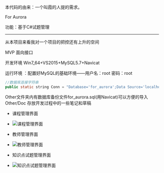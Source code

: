 ﻿本代码的由来：一个叫霞的人提的需求。

For Aurora

功能：基于C#试题管理

----

从本项目来看我对一个项目的把控还有上升的空间

MVP  面向接口

开发环境 Win7_64+VS2015+MySQL5.7+Navicat

运行环境 ：配置好MySQL的基础环境——用户名：root 密码：root

```java
//数据库连接字符串
public static string Conn = "Database='for_aurora';Data Source='localhost';User Id='root';Password='root';charset='utf8';pooling=true";
```
Other文件夹内有数据库备份文件for_aurora.sql(用Navicat)可以方便的导入
Other/Doc 存放开发过程中的一些笔记和草稿

- 课程管理界面
- ![课程管理界面](https://github.com/TomGarden/ForAurora/Image1.png)

- 教师管理界面
- ![教师管理界面](https://github.com/TomGarden/ForAurora/images/Image2.png)

- 知识点试题管理界面
- ![知识点试题管理界面](https://github.com/TomGarden/ForAurora/images/Image4.png)
